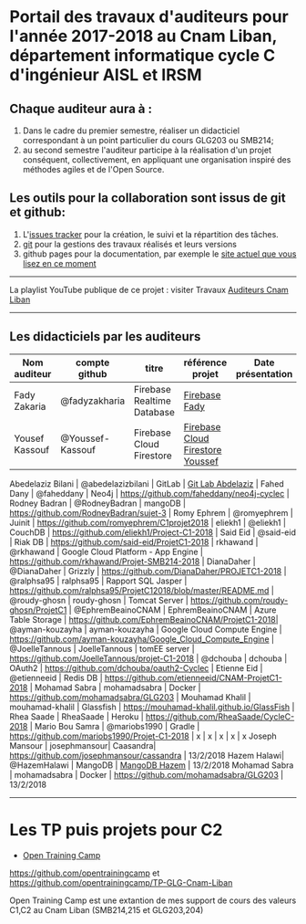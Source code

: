 
# Portail des travaux d'auditeurs pour l'année 2017-2018 au Cnam Liban, département informatique cycle C d'ingénieur AISL et IRSM


## Chaque auditeur aura à :

1. Dans le cadre du premier semestre, réaliser un didacticiel correspondant à un point particulier du cours GLG203 ou SMB214;
2. au second semestre l'auditeur participe à la réalisation d'un projet conséquent, collectivement, en appliquant une organisation inspiré des méthodes agiles et de l'Open Source.

## Les outils pour la collaboration sont issus de git et github:
1. L'[issues tracker](https://github.com/ISSAE/cyclec2018/issues) pour la création, le suivi et la répartition des tâches.
2. [git](https://git-scm.com/docs/gittutorial) pour la gestions des travaux réalisés et leurs versions
3. github pages pour la documentation, par exemple le [site actuel que vous lisez en ce moment](http://issae.github.io/cyclec2018)

----

La playlist YouTube publique de ce projet : visiter Travaux [Auditeurs Cnam Liban](https://goo.gl/ydNEDp)

---

## Les didacticiels par les auditeurs

Nom auditeur | compte github | titre | référence projet | Date présentation
-------------|---------------|-------| ---------------- | ---------
Fady Zakaria | @fadyzakharia | Firebase Realtime Database | [Firebase Fady](https://github.com/fadyzakharia/projetC1) | 
Yousef Kassouf | @Youssef-Kassouf | Firebase Cloud Firestore | [Firebase Cloud Firestore Youssef](https://github.com/Youssef-Kassouf/CNAM-ProjetC1-2018) |

Abedelaziz Bilani | @abedelazizbilani | GitLab | [Git Lab Abdelaziz](https://github.com/abedelazizbilani/C1-2017-2018) |
Fahed Dany | @faheddany | Neo4j | https://github.com/faheddany/neo4j-cyclec |
Rodney Badran | @RodneyBadran  | mangoDB | https://github.com/RodneyBadran/sujet-3 |
Romy Ephrem | @romyephrem | Juinit | https://github.com/romyephrem/C1projet2018 |
eliekh1 | @eliekh1 |  CouchDB | https://github.com/eliekh1/Project-C1-2018 |
Said Eid | @said-eid | Riak DB | https://github.com/said-eid/ProjetC1-2018 |
rkhawand | @rkhawand | Google Cloud Platform - App Engine | https://github.com/rkhawand/Projet-SMB214-2018 |
DianaDaher | @DianaDaher | Grizzly | https://github.com/DianaDaher/PROJETC1-2018 |
@ralphsa95 | ralphsa95 | Rapport SQL Jasper | https://github.com/ralphsa95/ProjetC12018/blob/master/README.md | 
@roudy-ghosn | roudy-ghosn | Tomcat Server | https://github.com/roudy-ghosn/ProjetC1 | 
@EphremBeainoCNAM | EphremBeainoCNAM | Azure Table Storage | https://github.com/EphremBeainoCNAM/ProjetC1-2018|
@ayman-kouzayha | ayman-kouzayha  | Google Cloud Compute Engine | https://github.com/ayman-kouzayha/Google_Cloud_Compute_Engine |
@JoelleTannous | JoelleTannous | tomEE server | https://github.com/JoelleTannous/projet-C1-2018 |
@dchouba | dchouba |  OAuth2 | https://github.com/dchouba/oauth2-Cyclec |
Etienne Eid | @etienneeid | Redis DB | https://github.com/etienneeid/CNAM-ProjetC1-2018  | 
Mohamad Sabra | mohamadsabra | Docker | https://github.com/mohamadsabra/GLG203 |
Mouhamad Khalil | mouhamad-khalil | Glassfish | https://mouhamad-khalil.github.io/GlassFish |
Rhea Saade | RheaSaade | Heroku | https://github.com/RheaSaade/CycleC-2018 | 
Mario Bou Samra | @mariobs1990 | Gradle | https://github.com/mariobs1990/Projet-C1-2018 |
x | x | x | x | x 
Joseph Mansour | josephmansour| Caasandra| https://github.com/josephmansour/cassandra | 13/2/2018
Hazem Halawi| @HazemHalawi | MangoDB | [MangoDB Hazem](https://github.com/HazemHalawi/cyclec-2018) | 13/2/2018
Mohamad Sabra | mohamadsabra | Docker | https://github.com/mohamadsabra/GLG203 |  13/2/2018


------------------------

# Les TP puis projets pour C2

* [Open Training Camp](http://opentraining.cofares.net)

https://github.com/opentrainingcamp et https://github.com/opentrainingcamp/TP-GLG-Cnam-Liban

Open Training Camp est une extantion de mes support de cours des valeurs C1,C2 au Cnam Liban (SMB214,215 et GLG203,204)

